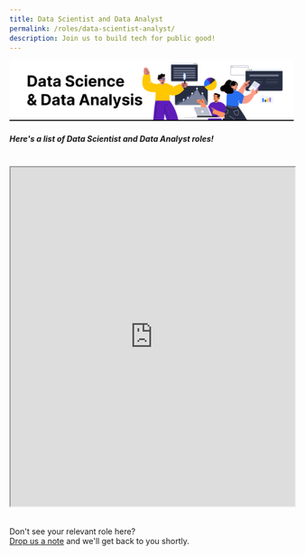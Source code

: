 ```yaml
---
title: Data Scientist and Data Analyst
permalink: /roles/data-scientist-analyst/
description: Join us to build tech for public good!
---
```

![The Singapore Government is hiring. These agencies have Data Scientist and Data Analyst job roles.](/images/Data%20scientist%20and%20data%20analyst.png)
##### Here's a list of Data Scientist and Data Analyst roles!
<br>
<iframe src="https://docs.google.com/spreadsheets/d/e/2PACX-1vRKeIHN2edATjW8zRU5HgoQ6UxtXEYtoeYa1PE2epVh4OlWr0fKP419IZieULRuMXWtNi5lseklG5br/pubhtml?gid=46105833&amp;single=true&amp;widget=true&amp;headers=false" width="100%" height="600"></iframe>

<br> Don't see your relevant role here? <br> [Drop us a note](https://go.gov.sg/buildforpublicgood) and we'll get back to you shortly.